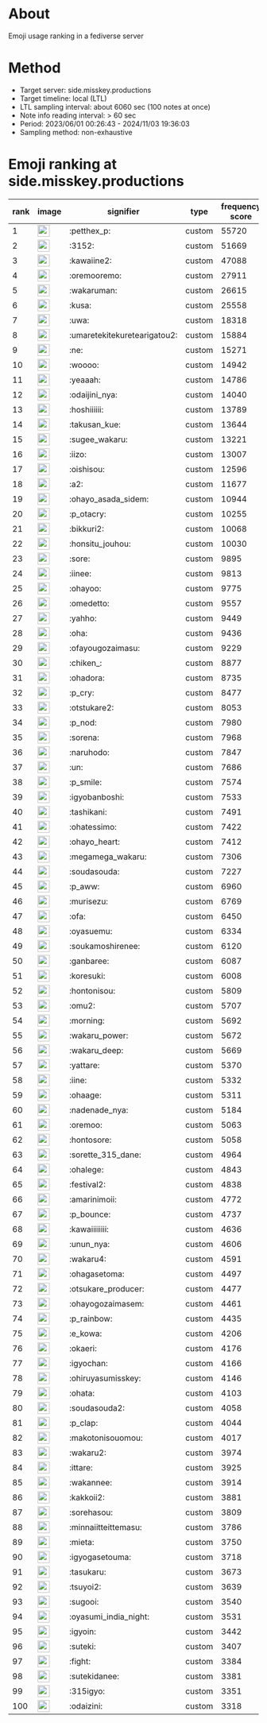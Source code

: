 # About
Emoji usage ranking in a fediverse server

# Method
- Target server: side.misskey.productions
- Target timeline: local (LTL)
- LTL sampling interval: about 6060 sec (100 notes at once)
- Note info reading interval: > 60 sec
- Period: 2023/06/01 00:26:43 - 2024/11/03 19:36:03 
- Sampling method: non-exhaustive

# Emoji ranking at side.misskey.productions

|rank|image|signifier|type|frequency score|
|----|----|----|----|----|
|1|<img height="24" src="https://side.misskey.productions/emoji/petthex_p.webp">|:petthex_p:|custom|55720|
|2|<img height="24" src="https://side.misskey.productions/emoji/3152.webp">|:3152:|custom|51669|
|3|<img height="24" src="https://side.misskey.productions/emoji/kawaiine2.webp">|:kawaiine2:|custom|47088|
|4|<img height="24" src="https://side.misskey.productions/emoji/oremooremo.webp">|:oremooremo:|custom|27911|
|5|<img height="24" src="https://side.misskey.productions/emoji/wakaruman.webp">|:wakaruman:|custom|26615|
|6|<img height="24" src="https://side.misskey.productions/emoji/kusa.webp">|:kusa:|custom|25558|
|7|<img height="24" src="https://side.misskey.productions/emoji/uwa.webp">|:uwa:|custom|18318|
|8|<img height="24" src="https://side.misskey.productions/emoji/umaretekitekuretearigatou2.webp">|:umaretekitekuretearigatou2:|custom|15884|
|9|<img height="24" src="https://side.misskey.productions/emoji/ne.webp">|:ne:|custom|15271|
|10|<img height="24" src="https://side.misskey.productions/emoji/woooo.webp">|:woooo:|custom|14942|
|11|<img height="24" src="https://side.misskey.productions/emoji/yeaaah.webp">|:yeaaah:|custom|14786|
|12|<img height="24" src="https://side.misskey.productions/emoji/odaijini_nya.webp">|:odaijini_nya:|custom|14040|
|13|<img height="24" src="https://side.misskey.productions/emoji/hoshiiiiii.webp">|:hoshiiiiii:|custom|13789|
|14|<img height="24" src="https://side.misskey.productions/emoji/takusan_kue.webp">|:takusan_kue:|custom|13644|
|15|<img height="24" src="https://side.misskey.productions/emoji/sugee_wakaru.webp">|:sugee_wakaru:|custom|13221|
|16|<img height="24" src="https://side.misskey.productions/emoji/iizo.webp">|:iizo:|custom|13007|
|17|<img height="24" src="https://side.misskey.productions/emoji/oishisou.webp">|:oishisou:|custom|12596|
|18|<img height="24" src="https://side.misskey.productions/emoji/a2.webp">|:a2:|custom|11677|
|19|<img height="24" src="https://side.misskey.productions/emoji/ohayo_asada_sidem.webp">|:ohayo_asada_sidem:|custom|10944|
|20|<img height="24" src="https://side.misskey.productions/emoji/p_otacry.webp">|:p_otacry:|custom|10255|
|21|<img height="24" src="https://side.misskey.productions/emoji/bikkuri2.webp">|:bikkuri2:|custom|10068|
|22|<img height="24" src="https://side.misskey.productions/emoji/honsitu_jouhou.webp">|:honsitu_jouhou:|custom|10030|
|23|<img height="24" src="https://side.misskey.productions/emoji/sore.webp">|:sore:|custom|9895|
|24|<img height="24" src="https://side.misskey.productions/emoji/iinee.webp">|:iinee:|custom|9813|
|25|<img height="24" src="https://side.misskey.productions/emoji/ohayoo.webp">|:ohayoo:|custom|9775|
|26|<img height="24" src="https://side.misskey.productions/emoji/omedetto.webp">|:omedetto:|custom|9557|
|27|<img height="24" src="https://side.misskey.productions/emoji/yahho.webp">|:yahho:|custom|9449|
|28|<img height="24" src="https://side.misskey.productions/emoji/oha.webp">|:oha:|custom|9436|
|29|<img height="24" src="https://side.misskey.productions/emoji/ofayougozaimasu.webp">|:ofayougozaimasu:|custom|9229|
|30|<img height="24" src="https://side.misskey.productions/emoji/chiken_.webp">|:chiken_:|custom|8877|
|31|<img height="24" src="https://side.misskey.productions/emoji/ohadora.webp">|:ohadora:|custom|8735|
|32|<img height="24" src="https://side.misskey.productions/emoji/p_cry.webp">|:p_cry:|custom|8477|
|33|<img height="24" src="https://side.misskey.productions/emoji/otstukare2.webp">|:otstukare2:|custom|8053|
|34|<img height="24" src="https://side.misskey.productions/emoji/p_nod.webp">|:p_nod:|custom|7980|
|35|<img height="24" src="https://side.misskey.productions/emoji/sorena.webp">|:sorena:|custom|7968|
|36|<img height="24" src="https://side.misskey.productions/emoji/naruhodo.webp">|:naruhodo:|custom|7847|
|37|<img height="24" src="https://side.misskey.productions/emoji/un.webp">|:un:|custom|7686|
|38|<img height="24" src="https://side.misskey.productions/emoji/p_smile.webp">|:p_smile:|custom|7574|
|39|<img height="24" src="https://side.misskey.productions/emoji/igyobanboshi.webp">|:igyobanboshi:|custom|7533|
|40|<img height="24" src="https://side.misskey.productions/emoji/tashikani.webp">|:tashikani:|custom|7491|
|41|<img height="24" src="https://side.misskey.productions/emoji/ohatessimo.webp">|:ohatessimo:|custom|7422|
|42|<img height="24" src="https://side.misskey.productions/emoji/ohayo_heart.webp">|:ohayo_heart:|custom|7412|
|43|<img height="24" src="https://side.misskey.productions/emoji/megamega_wakaru.webp">|:megamega_wakaru:|custom|7306|
|44|<img height="24" src="https://side.misskey.productions/emoji/soudasouda.webp">|:soudasouda:|custom|7227|
|45|<img height="24" src="https://side.misskey.productions/emoji/p_aww.webp">|:p_aww:|custom|6960|
|46|<img height="24" src="https://side.misskey.productions/emoji/murisezu.webp">|:murisezu:|custom|6769|
|47|<img height="24" src="https://side.misskey.productions/emoji/ofa.webp">|:ofa:|custom|6450|
|48|<img height="24" src="https://side.misskey.productions/emoji/oyasuemu.webp">|:oyasuemu:|custom|6334|
|49|<img height="24" src="https://side.misskey.productions/emoji/soukamoshirenee.webp">|:soukamoshirenee:|custom|6120|
|50|<img height="24" src="https://side.misskey.productions/emoji/ganbaree.webp">|:ganbaree:|custom|6087|
|51|<img height="24" src="https://side.misskey.productions/emoji/koresuki.webp">|:koresuki:|custom|6008|
|52|<img height="24" src="https://side.misskey.productions/emoji/hontonisou.webp">|:hontonisou:|custom|5809|
|53|<img height="24" src="https://side.misskey.productions/emoji/omu2.webp">|:omu2:|custom|5707|
|54|<img height="24" src="https://side.misskey.productions/emoji/morning.webp">|:morning:|custom|5692|
|55|<img height="24" src="https://side.misskey.productions/emoji/wakaru_power.webp">|:wakaru_power:|custom|5672|
|56|<img height="24" src="https://side.misskey.productions/emoji/wakaru_deep.webp">|:wakaru_deep:|custom|5669|
|57|<img height="24" src="https://side.misskey.productions/emoji/yattare.webp">|:yattare:|custom|5370|
|58|<img height="24" src="https://side.misskey.productions/emoji/iine.webp">|:iine:|custom|5332|
|59|<img height="24" src="https://side.misskey.productions/emoji/ohaage.webp">|:ohaage:|custom|5311|
|60|<img height="24" src="https://side.misskey.productions/emoji/nadenade_nya.webp">|:nadenade_nya:|custom|5184|
|61|<img height="24" src="https://side.misskey.productions/emoji/oremoo.webp">|:oremoo:|custom|5063|
|62|<img height="24" src="https://side.misskey.productions/emoji/hontosore.webp">|:hontosore:|custom|5058|
|63|<img height="24" src="https://side.misskey.productions/emoji/sorette_315_dane.webp">|:sorette_315_dane:|custom|4964|
|64|<img height="24" src="https://side.misskey.productions/emoji/ohalege.webp">|:ohalege:|custom|4843|
|65|<img height="24" src="https://side.misskey.productions/emoji/festival2.webp">|:festival2:|custom|4838|
|66|<img height="24" src="https://side.misskey.productions/emoji/amarinimoii.webp">|:amarinimoii:|custom|4772|
|67|<img height="24" src="https://side.misskey.productions/emoji/p_bounce.webp">|:p_bounce:|custom|4737|
|68|<img height="24" src="https://side.misskey.productions/emoji/kawaiiiiiiii.webp">|:kawaiiiiiiii:|custom|4636|
|69|<img height="24" src="https://side.misskey.productions/emoji/unun_nya.webp">|:unun_nya:|custom|4606|
|70|<img height="24" src="https://side.misskey.productions/emoji/wakaru4.webp">|:wakaru4:|custom|4591|
|71|<img height="24" src="https://side.misskey.productions/emoji/ohagasetoma.webp">|:ohagasetoma:|custom|4497|
|72|<img height="24" src="https://side.misskey.productions/emoji/otsukare_producer.webp">|:otsukare_producer:|custom|4477|
|73|<img height="24" src="https://side.misskey.productions/emoji/ohayogozaimasem.webp">|:ohayogozaimasem:|custom|4461|
|74|<img height="24" src="https://side.misskey.productions/emoji/p_rainbow.webp">|:p_rainbow:|custom|4435|
|75|<img height="24" src="https://side.misskey.productions/emoji/e_kowa.webp">|:e_kowa:|custom|4206|
|76|<img height="24" src="https://side.misskey.productions/emoji/okaeri.webp">|:okaeri:|custom|4176|
|77|<img height="24" src="https://side.misskey.productions/emoji/igyochan.webp">|:igyochan:|custom|4166|
|78|<img height="24" src="https://side.misskey.productions/emoji/ohiruyasumisskey.webp">|:ohiruyasumisskey:|custom|4146|
|79|<img height="24" src="https://side.misskey.productions/emoji/ohata.webp">|:ohata:|custom|4103|
|80|<img height="24" src="https://side.misskey.productions/emoji/soudasouda2.webp">|:soudasouda2:|custom|4058|
|81|<img height="24" src="https://side.misskey.productions/emoji/p_clap.webp">|:p_clap:|custom|4044|
|82|<img height="24" src="https://side.misskey.productions/emoji/makotonisouomou.webp">|:makotonisouomou:|custom|4017|
|83|<img height="24" src="https://side.misskey.productions/emoji/wakaru2.webp">|:wakaru2:|custom|3974|
|84|<img height="24" src="https://side.misskey.productions/emoji/ittare.webp">|:ittare:|custom|3925|
|85|<img height="24" src="https://side.misskey.productions/emoji/wakannee.webp">|:wakannee:|custom|3914|
|86|<img height="24" src="https://side.misskey.productions/emoji/kakkoii2.webp">|:kakkoii2:|custom|3881|
|87|<img height="24" src="https://side.misskey.productions/emoji/sorehasou.webp">|:sorehasou:|custom|3809|
|88|<img height="24" src="https://side.misskey.productions/emoji/minnaiitteittemasu.webp">|:minnaiitteittemasu:|custom|3786|
|89|<img height="24" src="https://side.misskey.productions/emoji/mieta.webp">|:mieta:|custom|3750|
|90|<img height="24" src="https://side.misskey.productions/emoji/igyogasetouma.webp">|:igyogasetouma:|custom|3718|
|91|<img height="24" src="https://side.misskey.productions/emoji/tasukaru.webp">|:tasukaru:|custom|3673|
|92|<img height="24" src="https://side.misskey.productions/emoji/tsuyoi2.webp">|:tsuyoi2:|custom|3639|
|93|<img height="24" src="https://side.misskey.productions/emoji/sugooi.webp">|:sugooi:|custom|3540|
|94|<img height="24" src="https://side.misskey.productions/emoji/oyasumi_india_night.webp">|:oyasumi_india_night:|custom|3531|
|95|<img height="24" src="https://side.misskey.productions/emoji/igyoin.webp">|:igyoin:|custom|3442|
|96|<img height="24" src="https://side.misskey.productions/emoji/suteki.webp">|:suteki:|custom|3407|
|97|<img height="24" src="https://side.misskey.productions/emoji/fight.webp">|:fight:|custom|3384|
|98|<img height="24" src="https://side.misskey.productions/emoji/sutekidanee.webp">|:sutekidanee:|custom|3381|
|99|<img height="24" src="https://side.misskey.productions/emoji/315igyo.webp">|:315igyo:|custom|3351|
|100|<img height="24" src="https://side.misskey.productions/emoji/odaizini.webp">|:odaizini:|custom|3318|
